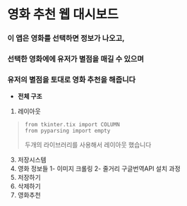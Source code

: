 # 영화 추천 웹 대시보드

### 이 앱은 영화를 선택하면 정보가 나오고,
### 선택한 영화에에 유저가 별점을 매길 수 있으며
### 유저의 별점을 토대로 영화 추천을 해줍니다

* **전체 구조**

1. 레이아웃
>```
>from tkinter.tix import COLUMN
>from pyparsing import empty
>```
>두개의 라이브러리를 사용해서 레이아웃 했습니다
3. 저장시스템
4. 영화 정보들
  1- 이미지 크롤링
  2- 줄거리 구글번역API
    설치 과정
4. 저장하기 
5. 삭제하기
6. 영화추천
